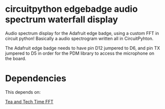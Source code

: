 # circuitpython edgebadge audio spectrum waterfall display
Audio spectrum display for the Adafruit edge badge, using a custom FFT in circuit python!
Basically a audio spectrogram written all in CircuitPyhton.

The Adafruit edge badge needs to have pin D12 jumpered to D6, and pin TX jumpered to D5 
in order for the PDM library to access the microphone on the board.

# Dependencies
This depends on:

[Tea and Tech Time FFT](https://github.com/Tschucker/CircuitPython_FFT)
